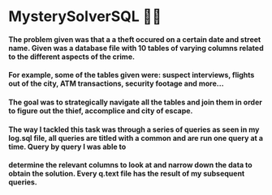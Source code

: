 # MysterySolverSQL 🕵️‍♀️
#### The problem given was that a a theft occured on a certain date and street name. Given was a database file with 10 tables of varying columns related to the different aspects of the crime.
#### For example, some of the tables given were: suspect interviews, flights out of the city, ATM transactions, security footage and more...
#### The goal was to strategically navigate all the tables and join them in order to figure out the thief, accomplice and city of escape.
#### The way I tackled this task was through a series of queries as seen in my log.sql file, all queries are titled with a common and are run one query at a time. Query by query I was able to 
#### determine the relevant columns to look at and narrow down the data to obtain the solution. Every q.text file has the result of my subsequent queries.
